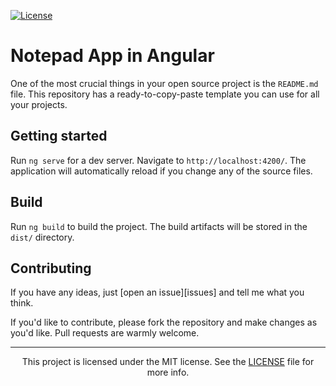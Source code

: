 [![License](https://img.shields.io/:license-MIT-blue.svg?style=flat)](https://opensource.org/licenses/MIT)
# Notepad App in Angular

One of the most crucial things in your open source project is the `README.md`
file. This repository has a ready-to-copy-paste template you can use for all
your projects.

## Getting started

Run `ng serve` for a dev server. Navigate to `http://localhost:4200/`. The application will automatically reload if you change any of the source files.

## Build

Run `ng build` to build the project. The build artifacts will be stored in the `dist/` directory.

## Contributing

If you have any ideas, just
[open an issue][issues] and tell me what you think.

If you'd like to contribute, please fork the repository and make changes as
you'd like. Pull requests are warmly welcome.

---
<p align="center">
This project is licensed under the MIT license. See the <a href="/LICENSE">LICENSE</a> file for more info.</p>
